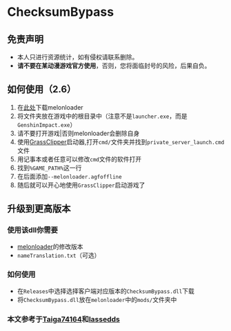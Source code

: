 # ChecksumBypass

## 免责声明
* 本人只进行资源统计，如有侵权请联系删除。
* **请不要在某动漫游戏官方使用**，否则，您将面临封号的风险，后果自负。

## 如何使用（2.6）
1) 在[此处](https://github.com/Lost-Season/ChecksumBypass/releases/tag/melonloader2.6)下载melonloader
2) 将文件夹放在游戏中的根目录中（注意不是`launcher.exe`，而是`GenshinImpact.exe`）
3) 请不要打开游戏|否则melonloader会删除自身
4) 使用[GrassClipper](https://github.com/Grasscutters/GrassClipper/releases)启动器,打开`cmd/`文件夹并找到`private_server_launch.cmd`文件
5) 用记事本或者任意可以修改`cmd`文件的软件打开
6) 找到`%GAME_PATH%`这一行
7) 在后面添加`--melonloader.agfoffline`
8) 随后就可以开心地使用`GrassClipper`启动游戏了

## 升级到更高版本

### 使用该dll你需要
* [melonloader](https://github.com/LavaGang/MelonLoader)的修改版本
* `nameTranslation.txt`（可选）

### 如何使用
* 在`Releases`中选择选择客户端对应版本的`ChecksumBypass.dll`下载
* 将`ChecksumBypass.dll`放在`melonloader`中的`mods/`文件夹中

### 本文参考于[Taiga74164](https://github.com/Taiga74164/ChecksumBypass-GenshinImpact#checksumbypass-genshinimpact)和[lassedds](https://github.com/lassedds/Melonloader-AnimeGaming)
